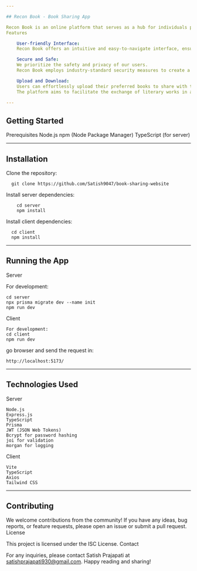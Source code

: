 ```yaml
---

## Recon Book - Book Sharing App

Recon Book is an online platform that serves as a hub for individuals passionate about sharing their favorite PDF books. This app provides a user-friendly environment for uploading and downloading books, fostering a community where literary enthusiasts can come together to share and enjoy a vast collection of literary treasures.
Features

    User-friendly Interface:
    Recon Book offers an intuitive and easy-to-navigate interface, ensuring a seamless experience for users to upload and download their favorite PDF books.

    Secure and Safe:
    We prioritize the safety and privacy of our users.
    Recon Book employs industry-standard security measures to create a secure space for sharing literary content.

    Upload and Download:
    Users can effortlessly upload their preferred books to share with the community or download books shared by others.
    The platform aims to facilitate the exchange of literary works in a convenient manner.

---
```


## Getting Started

Prerequisites
Node.js
npm (Node Package Manager)
TypeScript (for server)

---

## Installation

Clone the repository:

      git clone https://github.com/Satish9047/book-sharing-website

Install server dependencies:

        cd server
        npm install

Install client dependencies:

      cd client
      npm install

---

## Running the App

Server

For development:

    cd server
    npx prisma migrate dev --name init
    npm run dev

Client

    For development:
    cd client
    npm run dev

go browser and send the request in:

    http://localhost:5173/

---

## Technologies Used

Server

    Node.js
    Express.js
    TypeScript
    Prisma
    JWT (JSON Web Tokens)
    Bcrypt for password hashing
    joi for validation
    morgan for logging

Client

    Vite
    TypeScript
    Axios
    Tailwind CSS

---

## Contributing

We welcome contributions from the community! If you have any ideas, bug reports, or feature requests, please open an issue or submit a pull request.
License

This project is licensed under the ISC License.
Contact

For any inquiries, please contact Satish Prajapati at satishprajapati930@gmail.com.
Happy reading and sharing!
